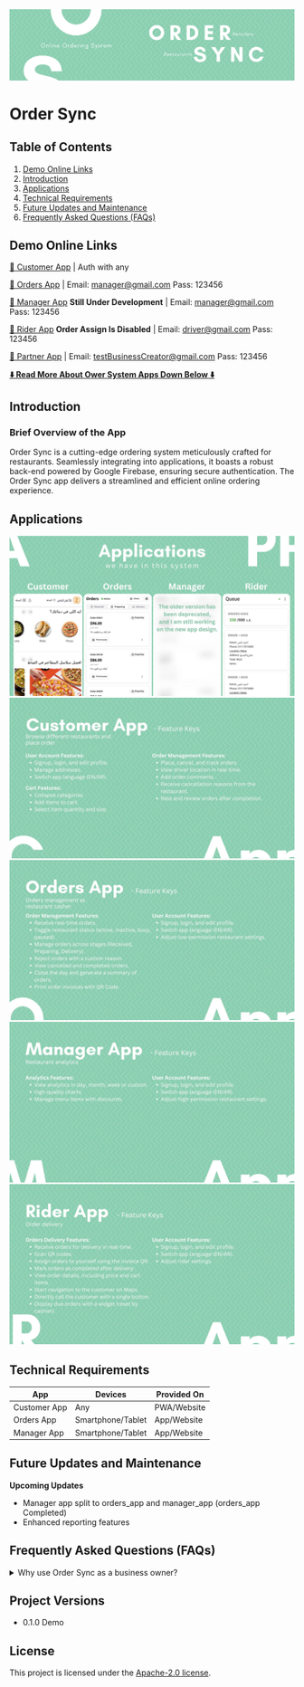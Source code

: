 <img src="images/cover.png" alt="cover" />

# Order Sync

## Table of Contents
1. [Demo Online Links](#demo-online-links)
2. [Introduction](#introduction)
3. [Applications](#applications)
6. [Technical Requirements](#technical-requirements)
8. [Future Updates and Maintenance](#future-updates-and-maintenance)
9. [Frequently Asked Questions (FAQs)](#frequently-asked-questions-faqs)

## Demo Online Links
[🔗 Customer App](https://ordersync-customer.vercel.app) | Auth with any

[🔗 Orders App](https://ordersync-orders.vercel.app) | Email: manager@gmail.com Pass: 123456

[🔗 Manager App](#) **Still Under Development** | Email: manager@gmail.com Pass: 123456

[🔗 Rider App](https://ordersync-rider.vercel.app) **Order Assign Is Disabled** | Email: driver@gmail.com Pass: 123456

[🔗 Partner App](https://ordersync-partner.netlify.app) | Email: testBusinessCreator@gmail.com Pass: 123456

[**⬇️ Read More About Ower System Apps Down Below ⬇️**](#applications)

## Introduction

### Brief Overview of the App
Order Sync is a cutting-edge ordering system meticulously crafted for restaurants. Seamlessly integrating into applications, it boasts a robust back-end powered by Google Firebase, ensuring secure authentication. The Order Sync app delivers a streamlined and efficient online ordering experience.

## Applications
![applications](images/applications.jpg)
![customer_app](images/customer_app.jpg)
![orders_app](images/orders_app.jpg)
![manager_app](images/manager_app.jpg)
![rider_app](images/rider_app.jpg)

## Technical Requirements

| App              | Devices           | Provided On  |
|------------------|-------------------|--------------|
| Customer App     | Any               | PWA/Website  |
| Orders App       | Smartphone/Tablet | App/Website  |
| Manager App      | Smartphone/Tablet | App/Website  |

## Future Updates and Maintenance

**Upcoming Updates**
- Manager app split to orders_app and manager_app (orders_app Completed)
- Enhanced reporting features

## Frequently Asked Questions (FAQs)

<details>
  <summary>Why use Order Sync as a business owner?</summary>

  1. **Increased Customer Base Network Effect:**
    - The Customer Shop app features multiple restaurants in the same city, increasing visibility and potential customer base.

  3. **Comprehensive Reporting:**
    - Access detailed reports on sales, order trends, and customer preferences for informed decision-making.
</details>


## Project Versions

 - 0.1.0 Demo

## License

This project is licensed under the [Apache-2.0 license](LICENSE).
